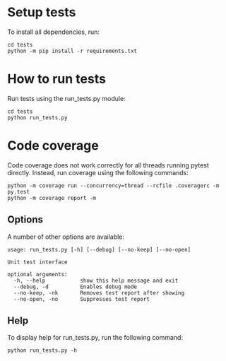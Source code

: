 # Setup tests

To install all dependencies, run:

    cd tests
    python -m pip install -r requirements.txt

# How to run tests

Run tests using the run_tests.py module:

    cd tests
    python run_tests.py

# Code coverage

Code coverage does not work correctly for all threads running pytest directly. Instead, run coverage using the following commands:

```
python -m coverage run --concurrency=thread --rcfile .coveragerc -m py.test
python -m coverage report -m
```

## Options

A number of other options are available:

    usage: run_tests.py [-h] [--debug] [--no-keep] [--no-open]

    Unit test interface

    optional arguments:
      -h, --help           show this help message and exit
      --debug, -d          Enables debug mode
      --no-keep, -nk       Removes test report after showing
      --no-open, -no       Suppresses test report

## Help

To display help for run_tests.py, run the following command:

    python run_tests.py -h
